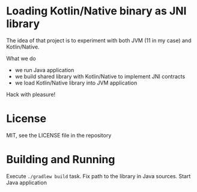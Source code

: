 Loading Kotlin/Native binary as JNI library
============

The idea of that project is to experiment with both JVM (11 in my case)
and Kotlin/Native. 

What we do 
 - we run Java application 
 - we build shared library with Kotlin/Native to implement JNI contracts
 - we load Kotlin/Native library into JVM application
 
Hack with pleasure!

License
=======

MIT, see the LICENSE file in the repository


Building and Running
====================

Execute `./gradlew build` task. 
Fix path to the library in Java sources. 
Start Java application

